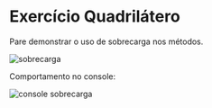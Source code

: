 # Exercício Quadrilátero

Pare demonstrar o uso de sobrecarga nos métodos. <br>

![sobrecarga](https://user-images.githubusercontent.com/24979432/192614720-f6e02a82-6c36-4c0a-83cc-ac7f13b6740c.png)

Comportamento no console: <br>

![console sobrecarga](https://user-images.githubusercontent.com/24979432/192614953-ec15334c-9079-4b5c-9463-0412cec546aa.png)
